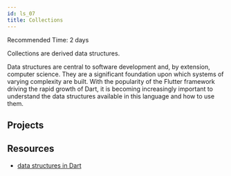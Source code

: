```yaml
---
id: ls_07
title: Collections
---
```

Recommended Time: 2 days

Collections are derived data structures.

Data structures are central to software development and, by extension, computer science. They are a
significant foundation upon which systems of varying complexity are built. With the popularity of
the Flutter framework driving the rapid growth of Dart, it is becoming increasingly important to
understand the data structures available in this language and how to use them.

## Projects 

## Resources

- [data structures in Dart](https://medium.com/@daria.orlova/data-structures-with-dart-set-a034bc7b7d4a)